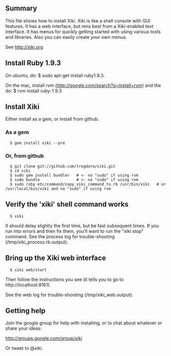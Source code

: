 ## Summary

This file shows how to install Xiki.  Xiki is like a shell console with GUI features.  It has a web interface, but rens best from a Xiki-enabled text interface.  It has menus for quickly getting started with using various tools and libraries.  Also you can easily create your own menus.

See http://xiki.org

## Install Ruby 1.9.3

On ubuntu, do: $ sudo apt-get install ruby1.9.3.

On the mac, install rvm (http://google.com/search?q=install+rvm) and the do: $ rvm install ruby-1.9.3

## Install Xiki

Either install as a gem, or install from github.

### As a gem

      $ gem install xiki --pre

### Or, from github

      $ git clone git://github.com/trogdoro/xiki.git
      $ cd xiki
      $ sudo gem install bundler   # <- no "sudo" if using rvm
      $ sudo bundle                # <- no "sudo" if using rvm
      $ sudo ruby etc/command/copy_xiki_command_to.rb /usr/bin/xiki   # or /usr/local/bin/xiki and no "sudo" if using rvm

## Verify the 'xiki' shell command works

      $ xiki

It should delay slightly the first time, but be fast subsequent
times.  If you run into errors and then fix them, you'll want to
run the "xiki stop" command.  See the process log for
trouble-shooting (/tmp/xiki_process.rb.output).

## Bring up the Xiki web interface

      $ xiki web/start

Then follow the instructions you see (it tells you to go to http://localhost:8161).

See the web log for trouble-shooting (/tmp/xiki_web.output).

## Getting help

Join the google group for help with installing, or to chat about
whatever or share your ideas:

http://groups.google.com/group/xiki

Or tweet to @xiki.

